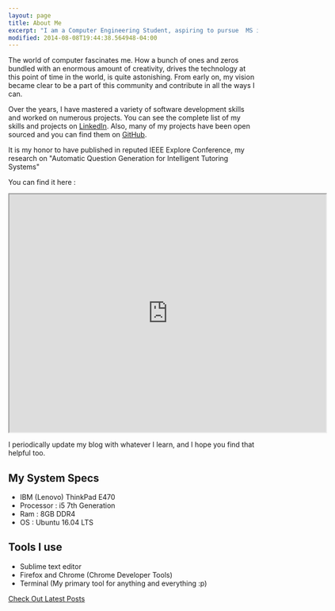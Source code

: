 ```yaml
---
layout: page
title: About Me
excerpt: "I am a Computer Engineering Student, aspiring to pursue  MS in CS from US."
modified: 2014-08-08T19:44:38.564948-04:00
---
```


The world of computer fascinates me. How a bunch of ones and zeros bundled with an enormous amount of creativity, drives the technology at this point of time in the world, is quite astonishing. From early on, my vision became clear to be a part of this community and contribute in all the ways I can.

Over the years, I have mastered a variety of software development skills and worked on numerous projects. You can see the complete list of my skills and projects on [LinkedIn](https://www.linkedin.com/in/shahriken). Also, many of my projects have been open sourced and you can find them on [GitHub](https://github.com/rikenshah).

It is my honor to have published in reputed IEEE Explore Conference, my research on "Automatic Question Generation for Intelligent Tutoring Systems"

You can find it here :
<iframe src="https://drive.google.com/file/d/0BzGrckMYMuVONUc1VVJTLTduX2NqQjB0aEk2THlMU2VMalRr/preview" width="640" height="480"></iframe>

I periodically update my blog with whatever I learn, and I hope you find that helpful too.

## My System Specs

* IBM (Lenovo) ThinkPad E470
* Processor : i5 7th Generation
* Ram : 8GB DDR4
* OS : Ubuntu 16.04 LTS

## Tools I use

- Sublime text editor
- Firefox and Chrome (Chrome Developer Tools)
- Terminal (My primary tool for anything and everything :p)

<a markdown="0" href="{{ site.url }}/" class="btn">Check Out Latest Posts<a>
